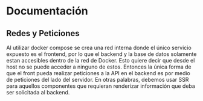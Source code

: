 # Documentación

## Redes y Peticiones

Al utilizar docker compose se crea una red interna donde el único servicio expuesto es el frontend, por lo que el backend y la base de datos solamente estan accesibles dentro de la red de Docker. Esto quiere decir que desde el host no se puede acceder a ninguno de estos. Entonces la única forma de que el front pueda realizar peticiones a la API en el backend es por medio de peticiones del lado del servidor. En otras palabras, debemos usar SSR para aquellos componentes que requieran renderizar información que deba ser solicitada al backend.